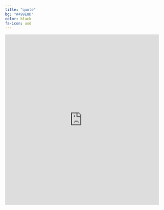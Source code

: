 ```yaml
---
title: "quote"
bg: "#499E8D"
color: black
fa-icon: usd
---
```


 <iframe height="557" allowTransparency="true" frameborder="0" scrolling="no" style="width:100%;border:none"  src="https://uquote.wufoo.com/embed/z69twr60o5rus1/"><a href="https://uquote.wufoo.com/forms/z69twr60o5rus1/">Fill out my Wufoo form!</a></iframe><div id="wuf-adv" style="font-family:inherit;font-size: small;color:#a7a7a7;text-align:center;display:block;"><!-- <span class="notranslate">The easy to use <a href="http://www.wufoo.com/form-builder/">Wufoo form builder</a> helps you make forms easy, fast, and fun.</span> --></div>